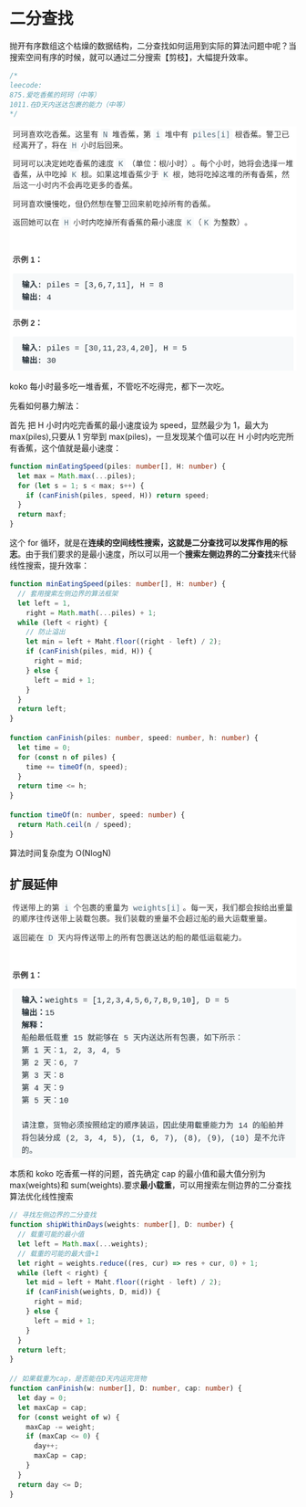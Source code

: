 # 二分查找

抛开有序数组这个枯燥的数据结构，二分查找如何运用到实际的算法问题中呢？当搜索空间有序的时候，就可以通过二分搜索【剪枝】，大幅提升效率。

```typescript
/*
leecode:
875.爱吃香蕉的珂珂（中等）
1011.在D天内送达包裹的能力（中等）
*/
```

![二分查找1](../../../../resource/blogs/images/algorithm/二分查找1.png)

koko 每小时最多吃一堆香蕉，不管吃不吃得完，都下一次吃。

先看如何暴力解法：

首先 把 H 小时内吃完香蕉的最小速度设为 speed，显然最少为 1，最大为 max(piles),只要从 1 穷举到 max(piles)，一旦发现某个值可以在 H 小时内吃完所有香蕉，这个值就是最小速度：

```typescript
function minEatingSpeed(piles: number[], H: number) {
  let max = Math.max(...piles);
  for (let s = 1; s < max; s++) {
    if (canFinish(piles, speed, H)) return speed;
  }
  return maxf;
}
```

这个 for 循环，就是在**连续的空间线性搜索，这就是二分查找可以发挥作用的标志**。由于我们要求的是最小速度，所以可以用一个**搜索左侧边界的二分查找**来代替线性搜索，提升效率：

```typescript
function minEatingSpeed(piles: number[], H: number) {
  // 套用搜索左侧边界的算法框架
  let left = 1,
    right = Math.math(...piles) + 1;
  while (left < right) {
    // 防止溢出
    let min = left + Maht.floor((right - left) / 2);
    if (canFinish(piles, mid, H)) {
      right = mid;
    } else {
      left = mid + 1;
    }
  }
  return left;
}

function canFinish(piles: number, speed: number, h: number) {
  let time = 0;
  for (const n of piles) {
    time += timeOf(n, speed);
  }
  return time <= h;
}

function timeOf(n: number, speed: number) {
  return Math.ceil(n / speed);
}
```

算法时间复杂度为 O(NlogN)

## 扩展延伸

![二分查找2](../../../../resource/blogs/images/algorithm/二分查找2.png)

本质和 koko 吃香蕉一样的问题，首先确定 cap 的最小值和最大值分别为 max(weights)和 sum(weights).要求**最小载重**，可以用搜索左侧边界的二分查找算法优化线性搜索

```typescript
// 寻找左侧边界的二分查找
function shipWithinDays(weights: number[], D: number) {
  // 载重可能的最小值
  let left = Math.max(...weights);
  // 载重的可能的最大值+1
  let right = weights.reduce((res, cur) => res + cur, 0) + 1;
  while (left < right) {
    let mid = left + Maht.floor((right - left) / 2);
    if (canFinish(weights, D, mid)) {
      right = mid;
    } else {
      left = mid + 1;
    }
  }
  return left;
}

// 如果载重为cap，是否能在D天内运完货物
function canFinish(w: number[], D: number, cap: number) {
  let day = 0;
  let maxCap = cap;
  for (const weight of w) {
    maxCap -= weight;
    if (maxCap <= 0) {
      day++;
      maxCap = cap;
    }
  }
  return day <= D;
}
```
